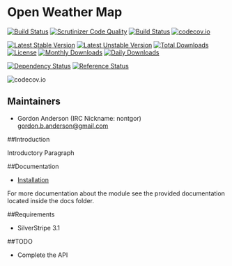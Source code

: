 # Open Weather Map
[![Build Status](https://travis-ci.org/gordonbanderson/openweathermap.svg?branch=wip)](https://travis-ci.org/gordonbanderson/openweathermap)
[![Scrutinizer Code Quality](https://scrutinizer-ci.com/g/gordonbanderson/openweathermap/badges/quality-score.png?b=wip)](https://scrutinizer-ci.com/g/gordonbanderson/openweathermap/?branch=wip)
[![Build Status](https://scrutinizer-ci.com/g/gordonbanderson/openweathermap/badges/build.png?b=wip)](https://scrutinizer-ci.com/g/gordonbanderson/openweathermap/build-status/wip)
[![codecov.io](https://codecov.io/github/gordonbanderson/openweathermap/coverage.svg?branch=wip)](https://codecov.io/github/gordonbanderson/openweathermap?branch=wip)

[![Latest Stable Version](https://poser.pugx.org/weboftalent/openweathermap/version)](https://packagist.org/packages/weboftalent/openweathermap)
[![Latest Unstable Version](https://poser.pugx.org/weboftalent/openweathermap/v/unstable)](//packagist.org/packages/weboftalent/openweathermap)
[![Total Downloads](https://poser.pugx.org/weboftalent/openweathermap/downloads)](https://packagist.org/packages/weboftalent/openweathermap)
[![License](https://poser.pugx.org/weboftalent/openweathermap/license)](https://packagist.org/packages/weboftalent/openweathermap)
[![Monthly Downloads](https://poser.pugx.org/weboftalent/openweathermap/d/monthly)](https://packagist.org/packages/weboftalent/openweathermap)
[![Daily Downloads](https://poser.pugx.org/weboftalent/openweathermap/d/daily)](https://packagist.org/packages/weboftalent/openweathermap)

[![Dependency Status](https://www.versioneye.com/php/weboftalent:openweathermap/badge.svg)](https://www.versioneye.com/php/weboftalent:openweathermap)
[![Reference Status](https://www.versioneye.com/php/weboftalent:openweathermap/reference_badge.svg?style=flat)](https://www.versioneye.com/php/weboftalent:openweathermap/references)

![codecov.io](https://codecov.io/github/gordonbanderson/openweathermap/branch.svg?branch=wip)

## Maintainers

* Gordon Anderson (IRC Nickname: nontgor)
	gordon.b.anderson@gmail.com

##Introduction

Introductory Paragraph
 
##Documentation
* [Installation](./docs/en/Installation.md)

For more documentation about the module see the provided documentation located
inside the docs folder.

##Requirements
* SilverStripe 3.1

##TODO
* Complete the API
